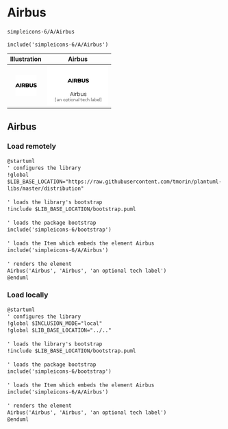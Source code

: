 # Airbus


```text
simpleicons-6/A/Airbus
```

```text
include('simpleicons-6/A/Airbus')
```



| Illustration | Airbus |
| :---: | :---: |
| ![illustration for Illustration](../../simpleicons-6/A/Airbus.png) | ![illustration for Airbus](../../simpleicons-6/A/Airbus.Local.png) |




## Airbus

### Load remotely
```plantuml
@startuml
' configures the library
!global $LIB_BASE_LOCATION="https://raw.githubusercontent.com/tmorin/plantuml-libs/master/distribution"

' loads the library's bootstrap
!include $LIB_BASE_LOCATION/bootstrap.puml

' loads the package bootstrap
include('simpleicons-6/bootstrap')

' loads the Item which embeds the element Airbus
include('simpleicons-6/A/Airbus')

' renders the element
Airbus('Airbus', 'Airbus', 'an optional tech label')
@enduml
```

### Load locally
```plantuml
@startuml
' configures the library
!global $INCLUSION_MODE="local"
!global $LIB_BASE_LOCATION="../.."

' loads the library's bootstrap
!include $LIB_BASE_LOCATION/bootstrap.puml

' loads the package bootstrap
include('simpleicons-6/bootstrap')

' loads the Item which embeds the element Airbus
include('simpleicons-6/A/Airbus')

' renders the element
Airbus('Airbus', 'Airbus', 'an optional tech label')
@enduml
```

